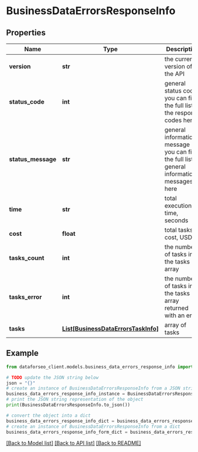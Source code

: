 # BusinessDataErrorsResponseInfo


## Properties

Name | Type | Description | Notes
------------ | ------------- | ------------- | -------------
**version** | **str** | the current version of the API | [optional] 
**status_code** | **int** | general status code you can find the full list of the response codes here | [optional] 
**status_message** | **str** | general informational message you can find the full list of general informational messages here | [optional] 
**time** | **str** | total execution time, seconds | [optional] 
**cost** | **float** | total tasks cost, USD | [optional] 
**tasks_count** | **int** | the number of tasks in the tasks array | [optional] 
**tasks_error** | **int** | the number of tasks in the tasks array returned with an error | [optional] 
**tasks** | [**List[BusinessDataErrorsTaskInfo]**](BusinessDataErrorsTaskInfo.md) | array of tasks | [optional] 

## Example

```python
from dataforseo_client.models.business_data_errors_response_info import BusinessDataErrorsResponseInfo

# TODO update the JSON string below
json = "{}"
# create an instance of BusinessDataErrorsResponseInfo from a JSON string
business_data_errors_response_info_instance = BusinessDataErrorsResponseInfo.from_json(json)
# print the JSON string representation of the object
print(BusinessDataErrorsResponseInfo.to_json())

# convert the object into a dict
business_data_errors_response_info_dict = business_data_errors_response_info_instance.to_dict()
# create an instance of BusinessDataErrorsResponseInfo from a dict
business_data_errors_response_info_form_dict = business_data_errors_response_info.from_dict(business_data_errors_response_info_dict)
```
[[Back to Model list]](../README.md#documentation-for-models) [[Back to API list]](../README.md#documentation-for-api-endpoints) [[Back to README]](../README.md)


